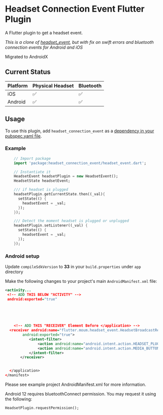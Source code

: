 # Headset Connection Event Flutter Plugin

A Flutter plugin to get a headset event.

*This is a clone of [headset_event](https://github.com/flutter-moum/flutter_headset_event), but with fix on swift errors and bluetooth connection events for Android and iOS*

Migrated to AndroidX

## Current Status

| Platform    | Physical Headset | Bluetooth |
| ----------- | ---------------- | --------- |
| iOS         | ✅               | ✅        |
| Android     | ✅               | ✅        |


## Usage
To use this plugin, add `headset_connection_event` as a [dependency in your pubspec.yaml file](https://flutter.io/platform-plugins/).

### Example

``` dart
    // Import package
    import 'package:headset_connection_event/headset_event.dart';

    // Instantiate it
    HeadsetEvent headsetPlugin = new HeadsetEvent();
    HeadsetState headsetEvent;

    /// if headset is plugged
    headsetPlugin.getCurrentState.then((_val){
      setState(() {
        headsetEvent = _val;
      });
    });

    /// Detect the moment headset is plugged or unplugged
    headsetPlugin.setListener((_val) {
      setState(() {
        headsetEvent = _val;
      });
    });
```

### Android setup

Update `compileSdkVersion` to **33** in your `build.properties` under `app` directory

Make the following changes to your project's main `AndroidManifest.xml` file:
```xml
<activity...
 <!-- ADD THIS BELOW "ACTIVITY" -->
 android:exported="true"
  
    
   


    <!-- ADD THIS "RECEIVER" Element Before </application> -->
  <receiver android:name="flutter.moum.headset_event.HeadsetBroadcastReceiver"
        android:exported="true">
           <intent-filter>
               <action android:name="android.intent.action.HEADSET_PLUG" />
               <action android:name="android.intent.action.MEDIA_BUTTON" />
           </intent-filter>
       </receiver>
    

  </application>
</manifest>
```

Please see example project AndroidManifest.xml for more information.

Android 12 requires bluetoothConnect permission. You may request it using the following:
``` dart
HeadsetPlugin.requestPermission();
```

